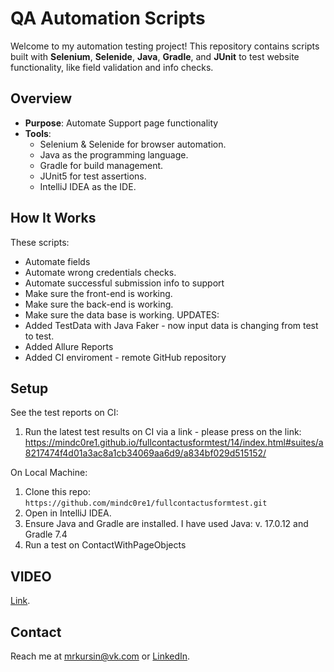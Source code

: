 # QA Automation Scripts
Welcome to my automation testing project! This repository contains scripts built with **Selenium**, **Selenide**, **Java**, **Gradle**, and **JUnit** to test website functionality, like field validation and info checks.

## Overview
- **Purpose**: Automate Support page functionality
- **Tools**: 
  - Selenium & Selenide for browser automation.
  - Java as the programming language.
  - Gradle for build management.
  - JUnit5 for test assertions.
  - IntelliJ IDEA as the IDE.
    
## How It Works
These scripts:
- Automate fields
- Automate wrong credentials checks.
- Automate successful submission info to support
- Make sure the front-end is working.
- Make sure the back-end is working.
- Make sure the data base is working.
  UPDATES:
- Added TestData with Java Faker - now input data is changing from test to test.
- Added Allure Reports
- Added CI enviroment - remote GitHub repository

## Setup
See the test reports on CI:

1. Run the latest test results on CI via a link - please press on the link: https://mindc0re1.github.io/fullcontactusformtest/14/index.html#suites/a8217474f4d01a3ac8a1cb34069aa6d9/a834bf029d515152/

On Local Machine:

1. Clone this repo: `https://github.com/mindc0re1/fullcontactusformtest.git`
2. Open in IntelliJ IDEA.
3. Ensure Java and Gradle are installed. I have used Java: v. 17.0.12 and Gradle 7.4
4. Run a test on ContactWithPageObjects

## VIDEO
[Link](https://drive.google.com/file/d/1GhIidj4zwSPaGDu83hESQzK8jYT_0yur/view?usp=sharing).

## Contact
Reach me at [mrkursin@vk.com](mailto:mrkursin@vk.com) or [LinkedIn](https://www.linkedin.com/in/roman-kursin-81343534b/).

